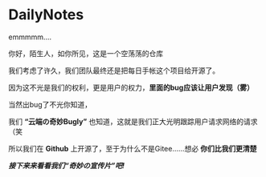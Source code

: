 # DailyNotes

emmmmm....

你好，陌生人，如你所见，这是一个空荡荡的仓库

我们考虑了许久，我们团队最终还是把每日手帐这个项目给开源了。

因为这不光是我们的权利，更是用户的权力，**里面的bug应该让用户发现（雾）**

当然出bug了不光你知道，

我们 **“云端の奇妙Bugly”** 也知道，这就是我们正大光明跟踪用户请求网络的请求（笑

所以我们在 **Github** 上开源了，至于为什么不是Gitee......想必 **你们比我们更清楚**

***接下来来看看我们“奇妙の宣传片”吧!***
<div id="player_fc0d33818d63d830"></div>
<script type="text/javascript" src="https://player.dogecloud.com/js/loader"></script>
<script type="text/javascript">
var player = new DogePlayer({
    container: document.getElementById('player_fc0d33818d63d830'),
    userId: 2491,
    vcode: 'fc0d33818d63d830',
    autoPlay: false
});
</script>

